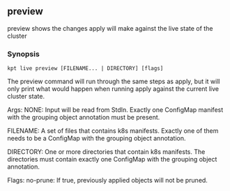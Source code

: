 ## preview

preview shows the changes apply will make against the live state of the cluster

### Synopsis

    kpt live preview [FILENAME... | DIRECTORY] [flags]

The preview command will run through the same steps as apply, but 
it will only print what would happen when running apply against the current
live cluster state. 

Args:
  NONE:
    Input will be read from StdIn. Exactly one ConfigMap manifest
    with the grouping object annotation must be present.

  FILENAME:
    A set of files that contains k8s manifests. Exactly one of them
    needs to be a ConfigMap with the grouping object annotation.
    
  DIRECTORY:
    One or more directories that contain k8s manifests. The directories 
    must contain exactly one ConfigMap with the grouping object annotation.
    
Flags:
  no-prune:
    If true, previously applied objects will not be pruned.